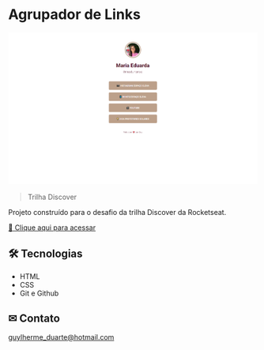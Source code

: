 # Agrupador de Links

![preview](./.github/preview.png)

> Trilha Discover

Projeto construído para o desafio da trilha Discover da Rocketseat.

[🔗 Clique aqui para acessar](https://guylhermed.github.io/agrupa-links/)

## 🛠 Tecnologias

- HTML
- CSS
- Git e Github

## ✉ Contato

guylherme_duarte@hotmail.com
